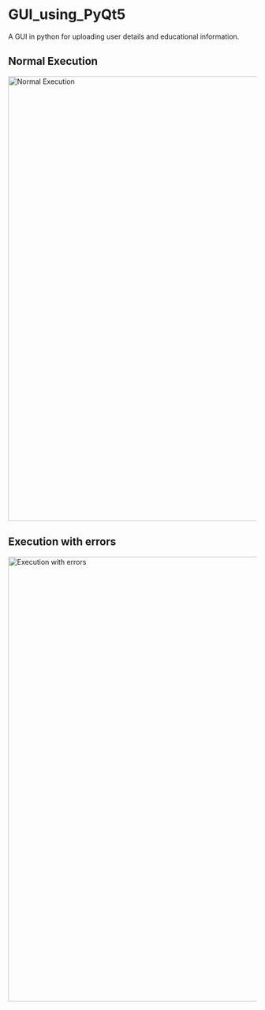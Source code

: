 # GUI_using_PyQt5
A GUI in python for uploading user details and educational information.

## Normal Execution

<img src="./gif/normal_execution.gif" alt="Normal Execution " width="900" >

## Execution with errors

<img src="./gif/with_errors.gif" alt="Execution with errors" width="900" >

